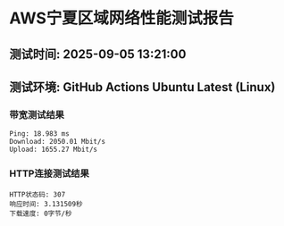 # AWS宁夏区域网络性能测试报告
## 测试时间: 2025-09-05 13:21:00
## 测试环境: GitHub Actions Ubuntu Latest (Linux)

### 带宽测试结果
```
Ping: 18.983 ms
Download: 2050.01 Mbit/s
Upload: 1655.27 Mbit/s
```

### HTTP连接测试结果
```
HTTP状态码: 307
响应时间: 3.131509秒
下载速度: 0字节/秒
```

